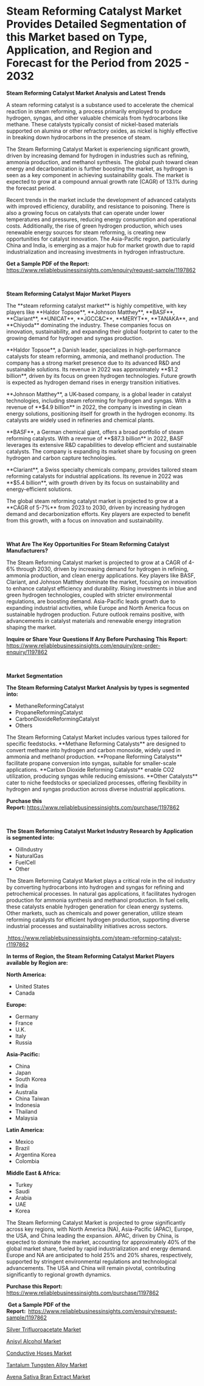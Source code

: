 <p><h1>Steam Reforming Catalyst Market Provides Detailed Segmentation of this Market based on Type, Application, and Region and Forecast for the Period from 2025 - 2032</h1></p><p><strong>Steam Reforming Catalyst Market Analysis and Latest Trends</strong></p>
<p><p>A steam reforming catalyst is a substance used to accelerate the chemical reaction in steam reforming, a process primarily employed to produce hydrogen, syngas, and other valuable chemicals from hydrocarbons like methane. These catalysts typically consist of nickel-based materials supported on alumina or other refractory oxides, as nickel is highly effective in breaking down hydrocarbons in the presence of steam.</p><p>The Steam Reforming Catalyst Market is experiencing significant growth, driven by increasing demand for hydrogen in industries such as refining, ammonia production, and methanol synthesis. The global push toward clean energy and decarbonization is further boosting the market, as hydrogen is seen as a key component in achieving sustainability goals. The market is expected to grow at a compound annual growth rate (CAGR) of 13.1% during the forecast period.</p><p>Recent trends in the market include the development of advanced catalysts with improved efficiency, durability, and resistance to poisoning. There is also a growing focus on catalysts that can operate under lower temperatures and pressures, reducing energy consumption and operational costs. Additionally, the rise of green hydrogen production, which uses renewable energy sources for steam reforming, is creating new opportunities for catalyst innovation. The Asia-Pacific region, particularly China and India, is emerging as a major hub for market growth due to rapid industrialization and increasing investments in hydrogen infrastructure.</p></p>
<p><strong>Get a Sample PDF of the Report:&nbsp;</strong> <a href="https://www.reliablebusinessinsights.com/enquiry/request-sample/1197862?utm_campaign=60&utm_medium=2&utm_source=Github&utm_content=ia&utm_term=25012025&utm_id=steam-reforming-catalyst">https://www.reliablebusinessinsights.com/enquiry/request-sample/1197862</a></p>
<p>&nbsp;</p>
<p><strong>Steam Reforming Catalyst Major Market Players</strong></p>
<p><p>The **steam reforming catalyst market** is highly competitive, with key players like **Haldor Topsoe**, **Johnson Matthey**, **BASF**, **Clariant**, **UNICAT**, **JGCC&C**, **MERYT**, **TANAKA**, and **Chiyoda** dominating the industry. These companies focus on innovation, sustainability, and expanding their global footprint to cater to the growing demand for hydrogen and syngas production.</p><p>**Haldor Topsoe**, a Danish leader, specializes in high-performance catalysts for steam reforming, ammonia, and methanol production. The company has a strong market presence due to its advanced R&D and sustainable solutions. Its revenue in 2022 was approximately **$1.2 billion**, driven by its focus on green hydrogen technologies. Future growth is expected as hydrogen demand rises in energy transition initiatives.</p><p>**Johnson Matthey**, a UK-based company, is a global leader in catalyst technologies, including steam reforming for hydrogen and syngas. With a revenue of **$4.9 billion** in 2022, the company is investing in clean energy solutions, positioning itself for growth in the hydrogen economy. Its catalysts are widely used in refineries and chemical plants.</p><p>**BASF**, a German chemical giant, offers a broad portfolio of steam reforming catalysts. With a revenue of **$87.3 billion** in 2022, BASF leverages its extensive R&D capabilities to develop efficient and sustainable catalysts. The company is expanding its market share by focusing on green hydrogen and carbon capture technologies.</p><p>**Clariant**, a Swiss specialty chemicals company, provides tailored steam reforming catalysts for industrial applications. Its revenue in 2022 was **$5.4 billion**, with growth driven by its focus on sustainability and energy-efficient solutions.</p><p>The global steam reforming catalyst market is projected to grow at a **CAGR of 5-7%** from 2023 to 2030, driven by increasing hydrogen demand and decarbonization efforts. Key players are expected to benefit from this growth, with a focus on innovation and sustainability.</p></p>
<p>&nbsp;</p>
<p><strong>What Are The Key Opportunities For Steam Reforming Catalyst Manufacturers?</strong></p>
<p><p>The Steam Reforming Catalyst market is projected to grow at a CAGR of 4-6% through 2030, driven by increasing demand for hydrogen in refining, ammonia production, and clean energy applications. Key players like BASF, Clariant, and Johnson Matthey dominate the market, focusing on innovation to enhance catalyst efficiency and durability. Rising investments in blue and green hydrogen technologies, coupled with stricter environmental regulations, are boosting demand. Asia-Pacific leads growth due to expanding industrial activities, while Europe and North America focus on sustainable hydrogen production. Future outlook remains positive, with advancements in catalyst materials and renewable energy integration shaping the market.</p></p>
<p><strong>Inquire or Share Your Questions If Any Before Purchasing This Report:</strong> <a href="https://www.reliablebusinessinsights.com/enquiry/pre-order-enquiry/1197862?utm_campaign=60&utm_medium=2&utm_source=Github&utm_content=ia&utm_term=25012025&utm_id=steam-reforming-catalyst">https://www.reliablebusinessinsights.com/enquiry/pre-order-enquiry/1197862</a></p>
<p>&nbsp;</p>
<p><strong>Market Segmentation</strong></p>
<p><strong>The Steam Reforming Catalyst Market Analysis by types is segmented into:</strong></p>
<p><ul><li>MethaneReformingCatalyst</li><li>PropaneReformingCatalyst</li><li>CarbonDioxideReformingCatalyst</li><li>Others</li></ul></p>
<p><p>The Steam Reforming Catalyst Market includes various types tailored for specific feedstocks. **Methane Reforming Catalysts** are designed to convert methane into hydrogen and carbon monoxide, widely used in ammonia and methanol production. **Propane Reforming Catalysts** facilitate propane conversion into syngas, suitable for smaller-scale applications. **Carbon Dioxide Reforming Catalysts** enable CO2 utilization, producing syngas while reducing emissions. **Other Catalysts** cater to niche feedstocks or specialized processes, offering flexibility in hydrogen and syngas production across diverse industrial applications.</p></p>
<p><strong>Purchase this Report:&nbsp;</strong><a href="https://www.reliablebusinessinsights.com/purchase/1197862?utm_campaign=60&utm_medium=2&utm_source=Github&utm_content=ia&utm_term=25012025&utm_id=steam-reforming-catalyst">https://www.reliablebusinessinsights.com/purchase/1197862</a></p>
<p>&nbsp;</p>
<p><strong>The Steam Reforming Catalyst Market Industry Research by Application is segmented into:</strong></p>
<p><ul><li>OilIndustry</li><li>NaturalGas</li><li>FuelCell</li><li>Other</li></ul></p>
<p><p>The Steam Reforming Catalyst Market plays a critical role in the oil industry by converting hydrocarbons into hydrogen and syngas for refining and petrochemical processes. In natural gas applications, it facilitates hydrogen production for ammonia synthesis and methanol production. In fuel cells, these catalysts enable hydrogen generation for clean energy systems. Other markets, such as chemicals and power generation, utilize steam reforming catalysts for efficient hydrogen production, supporting diverse industrial processes and sustainability initiatives across sectors.</p></p>
<p><a href="https://www.reliablebusinessinsights.com/steam-reforming-catalyst-r1197862?utm_campaign=60&utm_medium=2&utm_source=Github&utm_content=ia&utm_term=25012025&utm_id=steam-reforming-catalyst">&nbsp;https://www.reliablebusinessinsights.com/steam-reforming-catalyst-r1197862</a></p>
<p><strong>In terms of Region, the Steam Reforming Catalyst Market Players available by Region are:</strong></p>
<p>
    <p> <strong> North America: </strong>
        <ul>
            <li>United States</li>
            <li>Canada</li>
        </ul>
        </p> 
    <p> <strong> Europe: </strong>
        <ul>
            <li>Germany</li>
            <li>France</li>
            <li>U.K.</li>
            <li>Italy</li>
            <li>Russia</li>
        </ul>
        </p> 
    <p> <strong> Asia-Pacific: </strong>
        <ul>
            <li>China</li>
            <li>Japan</li>
            <li>South Korea</li>
            <li>India</li>
            <li>Australia</li>
            <li>China Taiwan</li>
            <li>Indonesia</li>
            <li>Thailand</li>
            <li>Malaysia</li>
        </ul>
        </p> 
    <p> <strong> Latin America: </strong>
        <ul>
            <li>Mexico</li>
            <li>Brazil</li>
            <li>Argentina Korea</li>
            <li>Colombia</li>
        </ul>
        </p> 
    <p> <strong> Middle East & Africa: </strong>
        <ul>
            <li>Turkey</li>
            <li>Saudi</li>
            <li>Arabia</li>
            <li>UAE</li>
            <li>Korea</li>
        </ul>
    </p>
    </p>
<p><p>The Steam Reforming Catalyst Market is projected to grow significantly across key regions, with North America (NA), Asia-Pacific (APAC), Europe, the USA, and China leading the expansion. APAC, driven by China, is expected to dominate the market, accounting for approximately 40% of the global market share, fueled by rapid industrialization and energy demand. Europe and NA are anticipated to hold 25% and 20% shares, respectively, supported by stringent environmental regulations and technological advancements. The USA and China will remain pivotal, contributing significantly to regional growth dynamics.</p></p>
<p><strong>Purchase this Report: </strong><a href="https://www.reliablebusinessinsights.com/purchase/1197862?utm_campaign=60&utm_medium=2&utm_source=Github&utm_content=ia&utm_term=25012025&utm_id=steam-reforming-catalyst">https://www.reliablebusinessinsights.com/purchase/1197862</a></p>
<p>&nbsp;<strong>Get a Sample PDF of the Report:&nbsp;&nbsp;</strong><a href="https://www.reliablebusinessinsights.com/enquiry/request-sample/1197862?utm_campaign=60&utm_medium=2&utm_source=Github&utm_content=ia&utm_term=25012025&utm_id=steam-reforming-catalyst">https://www.reliablebusinessinsights.com/enquiry/request-sample/1197862</a></p>
<p><strong></strong></p>
<p><p><a href="https://github.com/carendesrochers299/Market-Research-Report-List-1/blob/main/silver-trifluoroacetate-market.md?utm_campaign=60&utm_medium=2&utm_source=Github&utm_content=ia&utm_term=25012025&utm_id=steam-reforming-catalyst">Silver Trifluoroacetate Market</a></p><p><a href="https://github.com/zitanebeibit9/Market-Research-Report-List-1/blob/main/anisyl-alcohol-market.md?utm_campaign=60&utm_medium=2&utm_source=Github&utm_content=ia&utm_term=25012025&utm_id=steam-reforming-catalyst">Anisyl Alcohol Market</a></p><p><a href="https://github.com/hannajuana198484/Market-Research-Report-List-1/blob/main/conductive-hoses-market.md?utm_campaign=60&utm_medium=2&utm_source=Github&utm_content=ia&utm_term=25012025&utm_id=steam-reforming-catalyst">Conductive Hoses Market</a></p><p><a href="https://github.com/chaturberville8181/Market-Research-Report-List-1/blob/main/tantalum-tungsten-alloy-market.md?utm_campaign=60&utm_medium=2&utm_source=Github&utm_content=ia&utm_term=25012025&utm_id=steam-reforming-catalyst">Tantalum Tungsten Alloy Market</a></p><p><a href="https://github.com/martomiko755/Market-Research-Report-List-1/blob/main/avena-sativa-bran-extract-market.md?utm_campaign=60&utm_medium=2&utm_source=Github&utm_content=ia&utm_term=25012025&utm_id=steam-reforming-catalyst">Avena Sativa Bran Extract Market</a></p></p>